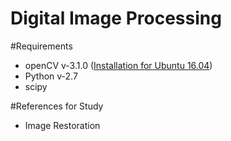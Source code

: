 # Digital Image Processing

#Requirements
  * openCV v-3.1.0 ([Installation for Ubuntu 16.04](http://www.pyimagesearch.com/2016/10/24/ubuntu-16-04-how-to-install-opencv/))
  * Python v-2.7
  * scipy

#References for Study
  * Image Restoration
